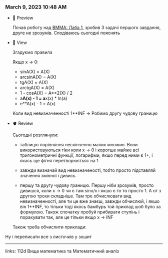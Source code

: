 
### March 9, 2023 10:48 AM

- 👀 Preview
    
    Почав роботу над [ВММА: Лаба 1](https://www.notion.so/1-7b96d14888f54d9f8ccaa6166124ad85), зробив 3 задачі першого завдання, друге не зрозумів. Сподіваюсь сьогодні пояснять
    
- 🧠 View
    
    Згадуємо правила 
    
    Якщо х → 0:
    
    - sinA(X) = A(X)
    - arcsinA(X) = A(X)
    - tgA(X) = A(X)
    - arctgA(X) = A(X)
    - 1 - cosA(X) = A**2(X) / 2
    - a**A(x) - 1 = a**x(x) * ln(a)
    - e**A(x) - 1 = A(x)
    
    Коли вид невизначенності 1**INF ⇒ Робимо другу чудову границю
    
- 🫀 Review
    
    Сьогодні розглянули:
    
    - таблицю порівняння нескінченно малих множин. Вони використовуються тіки коли х → 0 і коротше майже всі тригонометричні функції, логарифми, якшо перед ними є 1+, і якась ще фігня перетворюєтьяс на 1
        
    - завжди визначай вид невизначеності, тобто просто підставляй значення змінної і дивись
    - першу та другу чудову границю. Першу ніби зрозумів, просто дивишся, коли х → 0 чи є там sinx/x і якшо є то то просто 1. А от з другою трохи складніше. Там тре обчислювати вид невизначенності, але ти це вже знаєш, завжди обчислюй, і якшо він 1**INF, то тільки тоді якось бамбурь той приклад шоб було за формулою. Також спочатку пробуй прибирати ступінь і порахувати так, але це тільки якщо x → INF
    
    Також треба обчислити приклади:
    

Ну і переписати все з листочків у зошит



---

links: 112d Вища математика та Математичний аналіз

